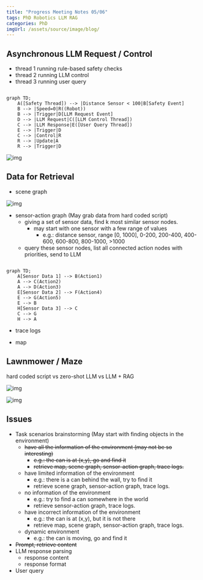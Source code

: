 ```yaml
---
title: "Progress Meeting Notes 05/06"
tags: PhD Robotics LLM RAG
categories: PhD
imgUrl: /assets/source/image/blog/
---
```



## Asynchronous LLM Request / Control
 - thread 1 running rule-based safety checks
 - thread 2 running LLM control
 - thread 3 running user query

```mermaid

graph TD;
    A([Safety Thread]) --> |Distance Sensor < 100|B[Safety Event]
    B --> |Speed=0|R((Robot))
    B --> |Trigger|D[LLM Request Event]
    D --> |LLM Request|C([LLM Control Thread])
    C --> |LLM Response|E([User Query Thread])
    E --> |Trigger|D
    C --> |Control|R
    R --> |Update|A
    R --> |Trigger|D
```

![img]({{page.imgUrl}}eyesim-seq.jpg)


## Data for Retrieval

 - scene graph

![img]({{page.imgUrl}}scene-graph.png)

 - sensor-action graph (May grab data from hard coded script)
   - giving a set of sensor data, find k most similar sensor nodes.
     - may start with one sensor with a few range of values
       - e.g.: distance sensor, range [0, 1000], 0-200, 200-400, 400-600, 600-800, 800-1000, >1000
   - query these sensor nodes, list all connected action nodes with priorities, send to LLM

```mermaid

graph TD;
    A[Sensor Data 1] --> B(Action1)
    A --> C(Action2)
    A --> D(Action3)
    E[Sensor Data 2] --> F(Action4)
    E --> G(Action5)
    E --> B
    H[Sensor Data 3] --> C
    C --> G
    H --> A
```

 - trace logs

 - map


## Lawnmower / Maze

hard coded script vs zero-shot LLM vs LLM + RAG

![img]({{page.imgUrl}}lawnmower.png)


![img]({{page.imgUrl}}maze.png)

## Issues

 - Task scenarios brainstorming (May start with finding objects in the environment)
   - ~~have all the information of the environment (may not be so interesting)~~
     - ~~e.g.: the can is at (x,y), go and find it~~
     - ~~retrieve map, scene graph, sensor-action graph, trace logs.~~
   - have limited information of the environment
     - e.g.: there is a can behind the wall, try to find it
     - retrieve scene graph, sensor-action graph, trace logs.
   - no information of the environment
     - e.g.: try to find a can somewhere in the world
     - retrieve sensor-action graph, trace logs.
   - have incorrect information of the environment
     - e.g.: the can is at (x,y), but it is not there
     - retrieve map, scene graph, sensor-action graph, trace logs.
   - dynamic environment
     - e.g.: the can is moving, go and find it
 - ~~Prompt, retrieve content~~
 - LLM response parsing
   - response content
   - response format
 - User query



